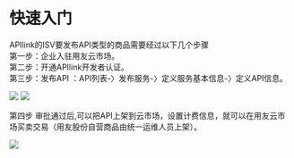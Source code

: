 # 快速入门

APIlink的ISV要发布API类型的商品需要经过以下几个步骤  
第一步：企业入驻用友云市场。  
第二步：开通APIlink开发者认证。  
第三步：发布API ：API列表-〉发布服务-〉定义服务基本信息-〉定义API信息。

![](API-1.png)
![](API-2.png)

第四步  审批通过后,可以把API上架到云市场，设置计费信息，就可以在用友云市场买卖交易（用友股份自营商品由统一运维人员上架）。

![](API-3.png)